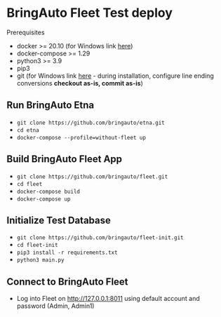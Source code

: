 
# BringAuto Fleet Test deploy

Prerequisites

- docker >= 20.10 (for Windows link [here](https://docs.docker.com/desktop/install/windows-install/))
- docker-compose >= 1.29
- python3 >= 3.9
- pip3
- git (for Windows link [here](https://git-scm.com/download/win) - during installation, configure line ending conversions **checkout as-is, commit as-is**)

## Run BringAuto Etna

- `git clone https://github.com/bringauto/etna.git`
- `cd etna`
- `docker-compose --profile=without-fleet up`

## Build BringAuto Fleet App

- `git clone https://github.com/bringauto/fleet.git`
- `cd fleet`
- `docker-compose build`
- `docker-compose up`

## Initialize Test Database

- `git clone https://github.com/bringauto/fleet-init.git`
- `cd fleet-init`
- `pip3 install -r requirements.txt`
- `python3 main.py`

## Connect to BringAuto Fleet
- Log into Fleet on http://127.0.0.1:8011 using default account and password (Admin, Admin1)
